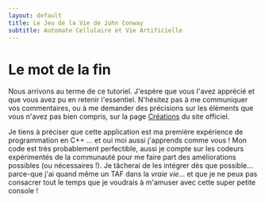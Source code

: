```yaml
---
layout: default
title: Le Jeu de la Vie de John Conway
subtitle: Automate Cellulaire et Vie Artificielle
---
```


# Le mot de la fin

Nous arrivons au terme de ce tutoriel. J'espère que vous l'avez apprécié et que vous avez pu en retenir l'essentiel. N'hésitez pas à me communiquer vos commentaires, ou à me demander des précisions sur les éléments que vous n'avez pas bien compris, sur la page [Créations](https://gamebuino.com/creations/game-of-life) du site officiel.

Je tiens à préciser que cette application est ma première expérience de programmation en C++ ... et oui <i class="far fa-smile-wink"></i> moi aussi j'apprends comme vous ! Mon code est très probablement perfectible, aussi je compte sur les codeurs expérimentés de la communauté pour me faire part des améliorations possibles (ou nécessaires !). Je tâcherai de les intégrer dès que possible... parce-que j'ai quand même un TAF dans la *vraie vie*... et que je ne peux pas consacrer tout le temps que je voudrais à m'amuser avec cette super petite console !